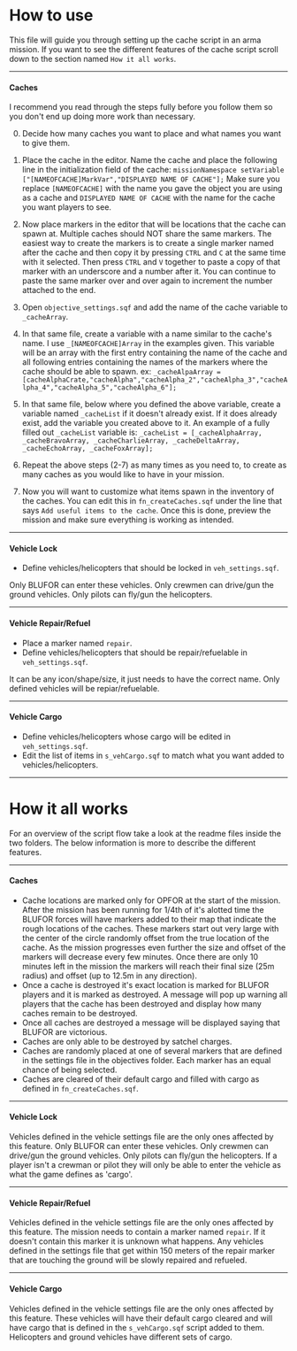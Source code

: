 # How to use
This file will guide you through setting up the cache script in an arma mission. If you want to see the different features of the cache script scroll down to the section named `How it all works`.
****
#### Caches
I recommend you read through the steps fully before you follow them so you don't end up doing more work than necessary.

0. Decide how many caches you want to place and what names you want to give them. 

0. Place the cache in the editor. Name the cache and place the following line in the initialization field of the cache: ```missionNamespace setVariable ["[NAMEOFCACHE]MarkVar","DISPLAYED NAME OF CACHE"];``` Make sure you replace `[NAMEOFCACHE]` with the name you gave the object you are using as a cache and `DISPLAYED NAME OF CACHE` with the name for the cache you want players to see.

0. Now place markers in the editor that will be locations that the cache can spawn at. Multiple caches should NOT share the same markers. The easiest way to create the markers is to create a single marker named after the cache and then copy it by pressing `CTRL` and `C` at the same time with it selected. Then press `CTRL` and `V` together to paste a copy of that marker with an underscore and a number after it. You can continue to paste the same marker over and over again to increment the number attached to the end.

0. Open `objective_settings.sqf` and add the name of the cache variable to `_cacheArray`. 

0. In that same file, create a variable with a name similar to the cache's name. I use `_[NAMEOFCACHE]Array` in the examples given. This variable will be an array with the first entry containing the name of the cache and all following entries containing the names of the markers where the cache should be able to spawn. ex: ```_cacheAlpaArray = [cacheAlphaCrate,"cacheAlpha","cacheAlpha_2","cacheAlpha_3","cacheAlpha_4","cacheAlpha_5","cacheAlpha_6"];```

0. In that same file, below where you defined the above variable, create a variable named `_cacheList` if it doesn't already exist. If it does already exist, add the variable you created above to it. An example of a fully filled out `_cacheList` variable is: ```_cacheList = [_cacheAlphaArray, _cacheBravoArray, _cacheCharlieArray, _cacheDeltaArray, _cacheEchoArray, _cacheFoxArray];```

0. Repeat the above steps (2-7) as many times as you need to, to create as many caches as you would like to have in your mission.

0. Now you will want to customize what items spawn in the inventory of the caches. You can edit this in `fn_createCaches.sqf` under the line that says `Add useful items to the cache`. Once this is done, preview the mission and make sure everything is working as intended.

****
#### Vehicle Lock
* Define vehicles/helicopters that should be locked in `veh_settings.sqf`.

Only BLUFOR can enter these vehicles. Only crewmen can drive/gun the ground vehicles. Only pilots can fly/gun the helicopters.
****
#### Vehicle Repair/Refuel
* Place a marker named `repair`.
* Define vehicles/helicopters that should be repair/refuelable in `veh_settings.sqf`.

It can be any icon/shape/size, it just needs to have the correct name. Only defined vehicles will be repiar/refuelable.
****
#### Vehicle Cargo
* Define vehicles/helicopters whose cargo will be edited in `veh_settings.sqf`.
* Edit the list of items in `s_vehCargo.sqf` to match what you want added to vehicles/helicopters.

****

# How it all works
For an overview of the script flow take a look at the readme files inside the two folders. The below information is more to describe the different features.

****

#### Caches
* Cache locations are marked only for OPFOR at the start of the mission. After the mission has been running for 1/4th of it's alotted time the BLUFOR forces will have markers added to their map that indicate the rough locations of the caches. These markers start out very large with the center of the circle randomly offset from the true location of the cache. As the mission progresses even further the size and offset of the markers will decrease every few minutes. Once there are only 10 minutes left in the mission the markers will reach their final size (25m radius) and offset (up to 12.5m in any direction).
* Once a cache is destroyed it's exact location is marked for BLUFOR players and it is marked as destroyed. A message will pop up warning all players that the cache has been destroyed and display how many caches remain to be destroyed.
* Once all caches are destroyed a message will be displayed saying that BLUFOR are victorious.
* Caches are only able to be destroyed by satchel charges. 
* Caches are randomly placed at one of several markers that are defined in the settings file in the objectives folder. Each marker has an equal chance of being selected.
* Caches are cleared of their default cargo and filled with cargo as defined in `fn_createCaches.sqf`.

****
#### Vehicle Lock
Vehicles defined in the vehicle settings file are the only ones affected by this feature. Only BLUFOR can enter these vehicles. Only crewmen can drive/gun the ground vehicles. Only pilots can fly/gun the helicopters. If a player isn't a crewman or pilot they will only be able to enter the vehicle as what the game defines as 'cargo'.
****
#### Vehicle Repair/Refuel
Vehicles defined in the vehicle settings file are the only ones affected by this feature. The mission needs to contain a marker named `repair`. If it doesn't contain this marker it is unknown what happens. Any vehicles defined in the settings file that get within 150 meters of the repair marker that are touching the ground will be slowly repaired and refueled.
****
#### Vehicle Cargo
Vehicles defined in the vehicle settings file are the only ones affected by this feature. These vehicles will have their default cargo cleared and will have cargo that is defined in the `s_vehCargo.sqf` script added to them. Helicopters and ground vehicles have different sets of cargo.
